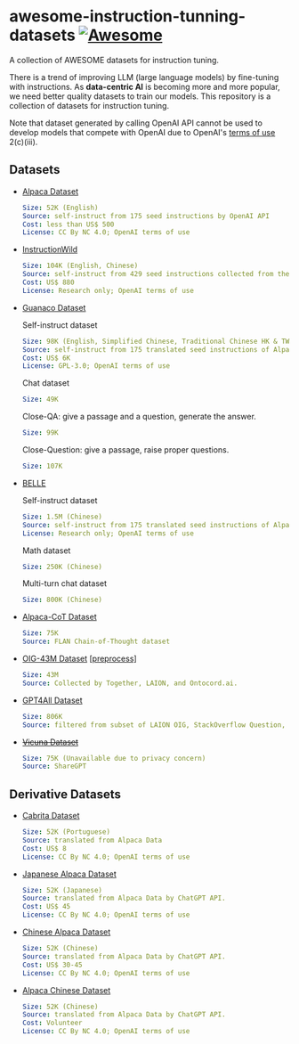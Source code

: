 <!-- omit in toc -->

# awesome-instruction-tunning-datasets [![Awesome](https://awesome.re/badge.svg)](https://awesome.re)

A collection of AWESOME datasets for instruction tuning.

There is a trend of improving LLM (large language models) by fine-tuning with instructions. As **data-centric AI** is becoming more and more popular, we need better quality datasets to train our models. This repository is a collection of datasets for instruction tuning.

Note that dataset generated by calling OpenAI API cannot be used to develop models that compete with OpenAI due to OpenAI's [terms of use](https://openai.com/policies/terms-of-use) 2(c)(iii).

## Datasets

- [Alpaca Dataset](https://github.com/tatsu-lab/stanford_alpaca)

  ```yaml
  Size: 52K (English)
  Source: self-instruct from 175 seed instructions by OpenAI API
  Cost: less than US$ 500
  License: CC By NC 4.0; OpenAI terms of use
  ```

- [InstructionWild](https://github.com/XueFuzhao/InstructionWild)

  ```yaml
  Size: 104K (English, Chinese)
  Source: self-instruct from 429 seed instructions collected from the Internet
  Cost: US$ 880
  License: Research only; OpenAI terms of use
  ```

- [Guanaco Dataset](https://huggingface.co/datasets/JosephusCheung/GuanacoDataset)

  Self-instruct dataset

  ```yaml
  Size: 98K (English, Simplified Chinese, Traditional Chinese HK & TW, Janpanese)
  Source: self-instruct from 175 translated seed instructions of Alpaca Dataset
  Cost: US$ 6K
  License: GPL-3.0; OpenAI terms of use
  ```

  Chat dataset

  ```yaml
  Size: 49K
  ```

  Close-QA: give a passage and a question, generate the answer.

  ```yaml
  Size: 99K
  ```

  Close-Question: give a passage, raise proper questions.

  ```yaml
  Size: 107K
  ```

- [BELLE](https://github.com/LianjiaTech/BELLE)

  Self-instruct dataset

  ```yaml
  Size: 1.5M (Chinese)
  Source: self-instruct from 175 translated seed instructions of Alpaca Dataset
  License: Research only; OpenAI terms of use
  ```

  Math dataset

  ```yaml
  Size: 250K (Chinese)
  ```

  Multi-turn chat dataset

  ```yaml
  Size: 800K (Chinese)
  ```

- [Alpaca-CoT Dataset](https://github.com/PhoebusSi/Alpaca-CoT)

  ```yaml
  Size: 75K
  Source: FLAN Chain-of-Thought dataset
  ```

- [OIG-43M Dataset](https://huggingface.co/datasets/laion/OIG) [[preprocess]](https://github.com/togethercomputer/OpenChatKit)

  ```yaml
  Size: 43M
  Source: Collected by Together, LAION, and Ontocord.ai.
  ```

- [GPT4All Dataset](https://github.com/nomic-ai/gpt4all)

  ```yaml
  Size: 806K
  Source: filtered from subset of LAION OIG, StackOverflow Question, BigSciense/p3 dataset. Answered by OpenAI API.
  ```

- <s>[Vicuna Dataset](https://github.com/lm-sys/FastChat)</s>

  ```yaml
  Size: 75K (Unavailable due to privacy concern)
  Source: ShareGPT
  ```

## Derivative Datasets

- [Cabrita Dataset](https://github.com/22-hours/cabrita)

  ```yaml
  Size: 52K (Portuguese)
  Source: translated from Alpaca Data
  Cost: US$ 8
  License: CC By NC 4.0; OpenAI terms of use
  ```

- [Japanese Alpaca Dataset](https://github.com/masa3141/japanese-alpaca-lora)

  ```yaml
  Size: 52K (Japanese)
  Source: translated from Alpaca Data by ChatGPT API.
  Cost: US$ 45
  License: CC By NC 4.0; OpenAI terms of use
  ```

- [Chinese Alpaca Dataset](https://github.com/LC1332/Chinese-alpaca-lora)

  ```yaml
  Size: 52K (Chinese)
  Source: translated from Alpaca Data by ChatGPT API.
  Cost: US$ 30-45
  License: CC By NC 4.0; OpenAI terms of use
  ```

- [Alpaca Chinese Dataset](https://github.com/hikariming/alpaca_chinese_dataset)

  ```yaml
  Size: 52K (Chinese)
  Source: translated from Alpaca Data by ChatGPT API.
  Cost: Volunteer
  License: CC By NC 4.0; OpenAI terms of use
  ```
